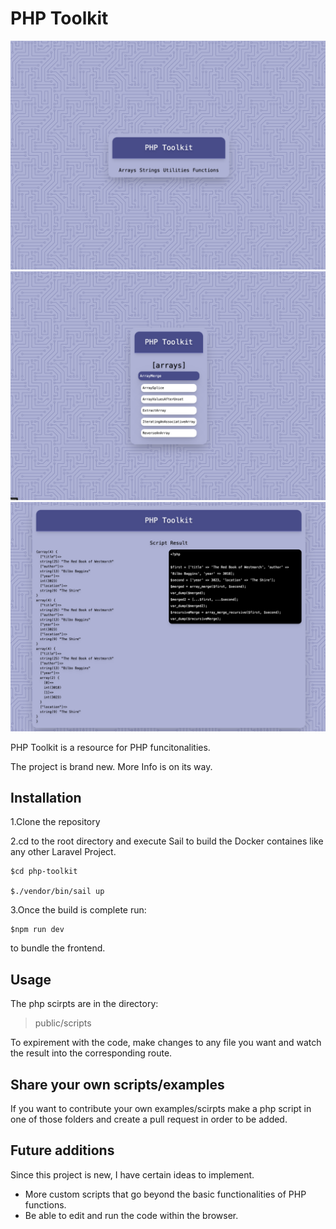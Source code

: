# PHP Toolkit
![Image](gitHubImg/home.png)
![Image](gitHubImg/arrays.png)
![Image](gitHubImg/arrayMerge.png)

PHP Toolkit is a resource for PHP funcitonalities. 


The project is brand new. More Info is on its way. 

## Installation
1.Clone the repository

2.cd to the root directory and execute Sail to build the Docker containes like any other Laravel Project. 

    $cd php-toolkit

    $./vendor/bin/sail up

3.Once the build is complete run:

    $npm run dev 

to bundle the frontend. 

## Usage 
The php scirpts are in the directory:
>public/scripts

To expirement with the code, make changes to any file you want and watch the result into the corresponding route. 

## Share your own scripts/examples
If you want to contribute your own examples/scirpts make a php script in one of those folders and create a pull request in order to be added. 

## Future additions 
Since this project is new, I have certain ideas to implement. 

* More custom scripts that go beyond the basic functionalities of PHP functions. 
* Be able to edit and run the code within the browser. 